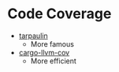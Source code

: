 # Code Coverage

* [tarpaulin](https://github.com/xd009642/tarpaulin)
  * More famous
* [cargo-llvm-cov](https://github.com/taiki-e/cargo-llvm-cov)
  * More efficient
